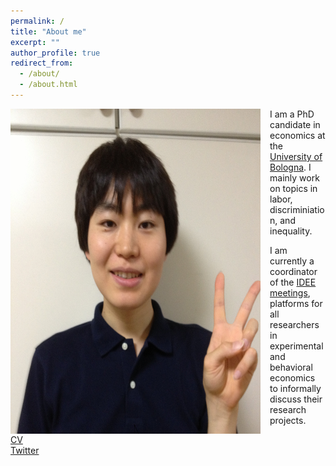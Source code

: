```yaml
---
permalink: /
title: "About me"
excerpt: ""
author_profile: true
redirect_from: 
  - /about/
  - /about.html
---
```


<img src="/images/profile.jpg" alt="profile photo" width="400" height="520" style="float: left; padding-right:15px"/>
I am a PhD candidate in economics at the <a href="https://phd.unibo.it/economics/en" target="_blank">University of Bologna</a>.
I mainly work on topics in labor, discriminiation, and inequality.

I am currently a coordinator of the <a href="https://sites.google.com/site/ideemeetings/" target="_blank">IDEE meetings</a>, platforms for all researchers in experimental and behavioral economics to informally discuss their research projects.

<a href="assets/CV_YukiTakahashi.pdf" target="_blank">CV</a><br>
<a href="https://twitter.com/yukitakahashi11" target="_blank">Twitter</a><br>
